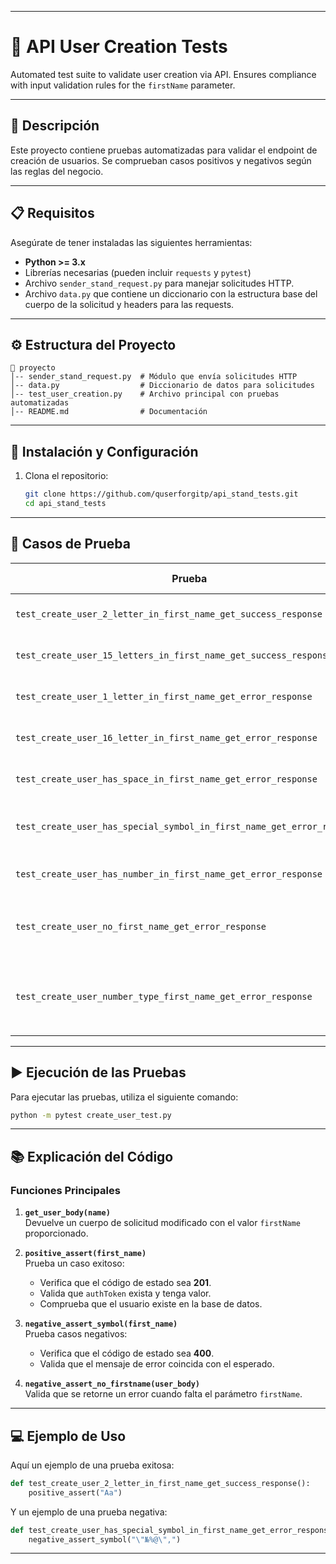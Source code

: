 
---

# 🚀 **API User Creation Tests**  
Automated test suite to validate user creation via API. Ensures compliance with input validation rules for the `firstName` parameter.

---

## 📝 **Descripción**  
Este proyecto contiene pruebas automatizadas para validar el endpoint de creación de usuarios. Se comprueban casos positivos y negativos según las reglas del negocio.

---

## 📋 **Requisitos**  

Asegúrate de tener instaladas las siguientes herramientas:

- **Python >= 3.x**
- Librerías necesarias (pueden incluir `requests` y `pytest`)
- Archivo `sender_stand_request.py` para manejar solicitudes HTTP.
- Archivo `data.py` que contiene un diccionario con la estructura base del cuerpo de la solicitud y headers para las requests.

---

## ⚙️ **Estructura del Proyecto**  

```
📂 proyecto
│-- sender_stand_request.py  # Módulo que envía solicitudes HTTP
│-- data.py                  # Diccionario de datos para solicitudes
│-- test_user_creation.py    # Archivo principal con pruebas automatizadas
│-- README.md                # Documentación
```

---

## 🔧 **Instalación y Configuración**  

1. Clona el repositorio:  
   ```bash
   git clone https://github.com/quserforgitp/api_stand_tests.git
   cd api_stand_tests
   ```

---

## 🚦 **Casos de Prueba**  

| **Prueba**                               | **Descripción**                                                                 | **Resultado Esperado**           |
|------------------------------------------|--------------------------------------------------------------------------------|---------------------------------|
| `test_create_user_2_letter_in_first_name_get_success_response`  | El nombre tiene 2 caracteres.                                                   | Respuesta exitosa (201).         |
| `test_create_user_15_letters_in_first_name_get_success_response`| El nombre tiene 15 caracteres.                                                  | Respuesta exitosa (201).         |
| `test_create_user_1_letter_in_first_name_get_error_response`    | El nombre tiene solo 1 carácter.                                                | Error 400.                       |
| `test_create_user_16_letter_in_first_name_get_error_response`   | El nombre tiene 16 caracteres.                                                  | Error 400.                       |
| `test_create_user_has_space_in_first_name_get_error_response`   | El nombre contiene espacios.                                                    | Error 400.                       |
| `test_create_user_has_special_symbol_in_first_name_get_error_response` | El nombre contiene símbolos especiales.                                         | Error 400.                       |
| `test_create_user_has_number_in_first_name_get_error_response`  | El nombre contiene números.                                                     | Error 400.                       |
| `test_create_user_no_first_name_get_error_response`             | El parámetro `firstName` no está presente.                                      | Error 400.                       |
| `test_create_user_number_type_first_name_get_error_response`    | El parámetro `firstName` tiene un valor de tipo numérico.                       | Error 400.                       |

---

## ▶️ **Ejecución de las Pruebas**  

Para ejecutar las pruebas, utiliza el siguiente comando:  

```bash
python -m pytest create_user_test.py
```

---

## 📚 **Explicación del Código**  

### **Funciones Principales**  

1. **`get_user_body(name)`**  
   Devuelve un cuerpo de solicitud modificado con el valor `firstName` proporcionado.

2. **`positive_assert(first_name)`**  
   Prueba un caso exitoso:  
   - Verifica que el código de estado sea **201**.  
   - Valida que `authToken` exista y tenga valor.  
   - Comprueba que el usuario existe en la base de datos.

3. **`negative_assert_symbol(first_name)`**  
   Prueba casos negativos:  
   - Verifica que el código de estado sea **400**.  
   - Valida que el mensaje de error coincida con el esperado.

4. **`negative_assert_no_firstname(user_body)`**  
   Valida que se retorne un error cuando falta el parámetro `firstName`.

---

## 💻 **Ejemplo de Uso**  

Aquí un ejemplo de una prueba exitosa:  

```python
def test_create_user_2_letter_in_first_name_get_success_response():
    positive_assert("Aa")
```

Y un ejemplo de una prueba negativa:  

```python
def test_create_user_has_special_symbol_in_first_name_get_error_response():
    negative_assert_symbol("\"№%@\",")
```

---

